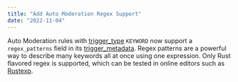```yaml
---
title: "Add Auto Moderation Regex Support"
date: "2022-11-04"
---
```


Auto Moderation rules with [trigger\_type](#DOCS_RESOURCES_AUTO_MODERATION/auto-moderation-rule-object-trigger-types) `KEYWORD` now support
a `regex_patterns` field in its [trigger\_metadata](#DOCS_RESOURCES_AUTO_MODERATION/auto-moderation-rule-object-trigger-types).
Regex patterns are a powerful way to describe many keywords all at once using one expression. Only Rust flavored regex is supported, which can be tested in online editors such as [Rustexp](https://rustexp.lpil.uk/).
